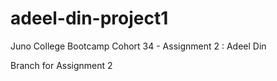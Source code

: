 # adeel-din-project1
Juno College Bootcamp Cohort 34 - Assignment 2 : Adeel Din

Branch for Assignment 2
